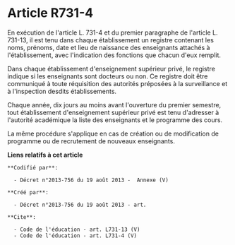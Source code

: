 # Article R731-4

En exécution de l'article L. 731-4 et du premier paragraphe de l'article L. 731-13, il est tenu dans chaque établissement un
registre contenant les noms, prénoms, date et lieu de naissance des enseignants attachés à l'établissement, avec l'indication
des fonctions que chacun d'eux remplit. 

Dans chaque établissement d'enseignement supérieur privé, le registre indique si les enseignants sont docteurs ou non. Ce
registre doit être communiqué à toute réquisition des autorités préposées à la surveillance et à l'inspection desdits
établissements. 

Chaque année, dix jours au moins avant l'ouverture du premier semestre, tout établissement d'enseignement supérieur privé est
tenu d'adresser à l'autorité académique la liste des enseignants et le programme des cours. 

La même procédure s'applique en cas de création ou de modification de programme ou de recrutement de nouveaux enseignants.

**Liens relatifs à cet article**

	**Codifié par**:

	  - Décret n°2013-756 du 19 août 2013 -  Annexe (V)

	**Créé par**:

	  - Décret n°2013-756 du 19 août 2013 - art.

	**Cite**:

	  - Code de l'éducation - art. L731-13 (V)
	  - Code de l'éducation - art. L731-4 (V)
